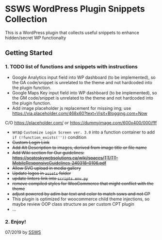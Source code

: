 # SSWS WordPress Plugin Snippets Collection

This is a WordPress plugin that collects useful snippets to enhance hidden/secret WP functionalty 

## Getting Started

### 1. TODO list of functions and snippets with instructions

- Google Analytics input field into WP dashboard (to be implemented), so the GA code/snippet is unrelated to the theme and not hardcoded into the plugin function.
- Google Maps Key input field into WP dashboard (to be implemented), so the GM code/snippet is unrelated to the theme and not hardcoded into the plugin function.
- Add image placeholder js replacement for missing img; use https://via.placeholder.com/468x60?text=Visit+Blogging.com+Now

C/O https://placeholder.com/  or https://dummyimage.com/600x400/000/fff
- wrap `Customize Login Screen ver. 3.0` into a function container to add `if (!function_exists(''))` condition
- ~~Custom Login Link~~
- ~~Add Alt Description to images, derived from image title or file name~~
- ~~Add Wiki section for Our guidelines: https://seatoskywebsolutions.ca/wiki/spaces/TT/TT-MobileResponsiveGuidelines-240318-0106.pdf~~
- ~~Allow SVG upload in media gallery~~
- ~~Update logos in `assets` folder~~
- ~~update linters link into `scripts.env.py`~~
- ~~remove compiled styles for WooCommerce that might conflict with the theme~~
- ~~adjust powered by adim bar text and color to match ssws and not CP~~
- This plugin is optimized for woocommerce child theme injections, so maybe review OOP class structure as per custom CPT plugin
- ...

### 2. Enjoy!

07/2019 by [SSWS](https://www.seatoskywebsolutions.ca/)

